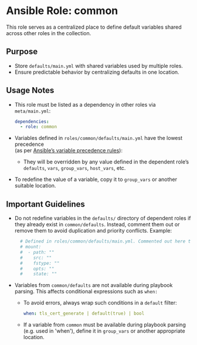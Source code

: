 # Ansible Role: common

This role serves as a centralized place to define default variables shared across other roles in the collection.

## Purpose

- Store `defaults/main.yml` with shared variables used by multiple roles.
- Ensure predictable behavior by centralizing defaults in one location.

## Usage Notes

- This role must be listed as a dependency in other roles via `meta/main.yml`:
  ```yaml
  dependencies:
    - role: common
  ```

- Variables defined in `roles/common/defaults/main.yml` have the lowest precedence  
  (as per [Ansible’s variable precedence rules](https://docs.ansible.com/ansible/latest/playbook_guide/playbooks_variables.html#understanding-variable-precedence)):
  - They will be overridden by any value defined in the dependent role’s `defaults`, `vars`, `group_vars`, `host_vars`, etc.
- To redefine the value of a variable, copy it to `group_vars` or another suitable location.

## Important Guidelines

- Do not redefine variables in the `defaults/` directory of dependent roles if they already exist in `common/defaults`.  Instead, comment them out or remove them to avoid duplication and priority conflicts. Example:

  ```yaml
    # Defined in roles/common/defaults/main.yml. Commented out here to prevent conflicts.
    # mount:
    #  - path: ""
    #    src: ""
    #    fstype: ""
    #    opts: ""
    #    state: ""
  ```

- Variables from `common/defaults` are not available during playbook parsing. This affects conditional expressions such as `when:`
  - To avoid errors, always wrap such conditions in a `default` filter:

    ```yaml
    when: tls_cert_generate | default(true) | bool
    ```

  - If a variable from `common` must be available during playbook parsing (e.g. used in 'when'), define it in `group_vars` or another appropriate location.

